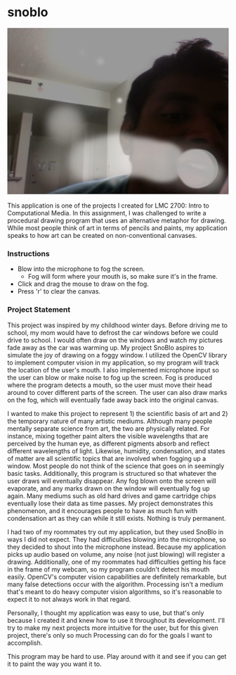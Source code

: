snoblo
======

<img style="margin: 0 auto" src="sample_images/user1.jpg">

This application is one of the projects I created for LMC 2700: Intro to Computational Media. In this assignment, I was challenged to write a procedural drawing program that uses an alternative metaphor for drawing. While most people think of art in terms of pencils and paints, my application speaks to how art can be created on non-conventional canvases.

### Instructions

- Blow into the microphone to fog the screen.
    - Fog will form where your mouth is, so make sure it's in the frame.
- Click and drag the mouse to draw on the fog.
- Press 'r' to clear the canvas.

### Project Statement

This project was inspired by my childhood winter days. Before driving me to school, my mom would have to defrost the car windows before we could drive to school. I would often draw on the windows and watch my pictures fade away as the car was warming up. My project SnoBlo aspires to simulate the joy of drawing on a foggy window. I utilized the OpenCV library to implement computer vision in my application, so my program will track the location of the user's mouth. I also implemented microphone input so the user can blow or make noise to fog up the screen. Fog is produced where the program detects a mouth, so the user must move their head around to cover different parts of the screen. The user can also draw marks on the fog, which will eventually fade away back into the original canvas.

I wanted to make this project to represent 1) the scientific basis of art and 2) the temporary nature of many artistic mediums. Although many people mentally separate science from art, the two are physically related. For instance, mixing together paint alters the visible wavelengths that are perceived by the human eye, as different pigments absorb and reflect different wavelengths of light. Likewise, humidity, condensation, and states of matter are all scientific topics that are involved when fogging up a window. Most people do not think of the science that goes on in seemingly basic tasks. Additionally, this program is structured so that whatever the user draws will eventually disappear. Any fog blown onto the screen will evaporate, and any marks drawn on the window will eventually fog up again. Many mediums such as old hard drives and game cartridge chips eventually lose their data as time passes. My project demonstrates this phenomenon, and it encourages people to have as much fun with condensation art as they can while it still exists. Nothing is truly permanent.

I had two of my roommates try out my application, but they used SnoBlo in ways I did not expect. They had difficulties blowing into the microphone, so they decided to shout into the microphone instead. Because my application picks up audio based on volume, any noise (not just blowing) will register a drawing. Additionally, one of my roommates had difficulties getting his face in the frame of my webcam, so my program couldn't detect his mouth easily. OpenCV's computer vision capabilities are definitely remarkable, but many false detections occur with the algorithm. Processing isn't a medium that's meant to do heavy computer vision algorithms, so it's reasonable to expect it to not always work in that regard.

Personally, I thought my application was easy to use, but that's only because I created it and knew how to use it throughout its development. I'll try to make my next projects more intuitive for the user, but for this given project, there's only so much Processing can do for the goals I want to accomplish.

This program may be hard to use. Play around with it and see if you can get it to paint the way you want it to.
